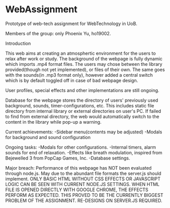 # WebAssignment
Prototype of web-tech assignment for WebTechnology in UoB.

Members of the group: only Phoenix Yu, ho19002.

Introduction

This web aims at creating an atmosphertic environment for the users to relax after work or study.
The background of the webpage is fully dynamic which imports .mp4 format files.
The users may chose between the library provided(though not yet implemented), or files of their own.
The same goes with the sounds(in .mp3 format only), however added a central switch which is by default toggled off in case of bad webpage design.

User profiles, special effects and other implementations are still ongoing. 

Database for the webpage stores the directory of users' previously used background, sounds, timer-configurations, etc. 
This includes static file directory from internal library or external directories on user's PC.
If failed to find from external directory, the web would automatically switch to the content in the library while pop-up a warning.

Current achievements:
-Sidebar menu(contents may be adjusted)
-Modals for background and sound configuration

Ongoing tasks:
-Modals for other configurations.
-Internal timers, alarm sounds for end of relaxation.
-Effects like breath modulation, inspired from Bejewelled 3 from PopCap Games, Inc.
-Database settings.

Major breach:
Performance of this webpage has NOT been evaluated through node.js. May due to the abundant file formats the server.js should implement. 
ONLY BASIC HTML WITHOUT CSS EFFECTS OR JAVASCRIPT LOGIC CAN BE SEEN WITH CURRENT NODE.JS SETTINGS.
WHEN HTML FILE IS OPENED DIRECTLY WITH GOOGLE CHROME, THE EFFECTS PERFORM AS EXPECTED.
THIS PROVED TO BE THE CURRENTLY BIGGEST PROBLEM OF THE ASSIGNMENT.
RE-DESIGNS ON SERVER.JS REQUIRED.
